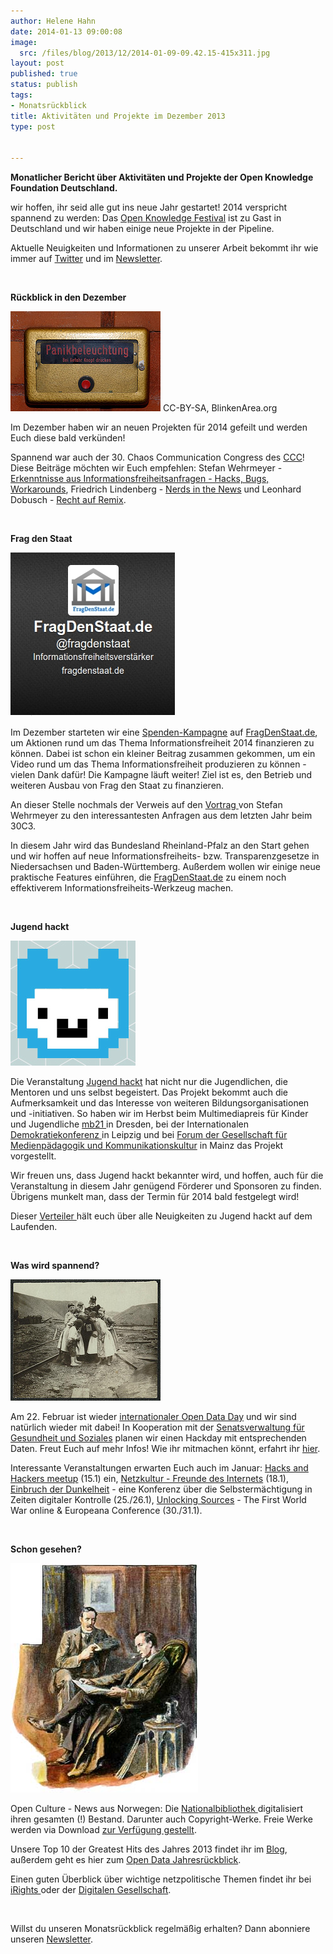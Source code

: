```yaml
---
author: Helene Hahn
date: 2014-01-13 09:00:08
image:
  src: /files/blog/2013/12/2014-01-09-09.42.15-415x311.jpg
layout: post
published: true
status: publish
tags:
- Monatsrückblick
title: Aktivitäten und Projekte im Dezember 2013
type: post


---
```


**Monatlicher Bericht über Aktivitäten und Projekte der Open Knowledge Foundation Deutschland.**

wir hoffen, ihr seid alle gut ins neue Jahr gestartet! 2014 verspricht spannend zu werden: Das [Open Knowledge Festival](http://2014.okfestival.org/) ist zu Gast in Deutschland und wir haben einige neue Projekte in der Pipeline.

Aktuelle Neuigkeiten und Informationen zu unserer Arbeit bekommt ihr wie immer auf [Twitter](https://twitter.com/okfde) und im [Newsletter](http://us5.campaign-archive2.com/home/?u=929f1e07936386d34833e20d1&id=4ed2decd59).

 

**Rückblick in den Dezember**

![CC-BY-SA, BlinkenArea.org](/files/blog/2013/12/11648150933_b92dcf3abe_m.jpg) CC-BY-SA, BlinkenArea.org

Im Dezember haben wir an neuen Projekten für 2014 gefeilt und werden Euch diese bald verkünden!

Spannend war auch der 30. Chaos Communication Congress des [CCC](http://www.ccc.de/en/)! Diese Beiträge möchten wir Euch empfehlen: Stefan Wehrmeyer - [Erkenntnisse aus Informationsfreiheitsanfragen - Hacks, Bugs, Workarounds](http://media.ccc.de/browse/congress/2013/30C3_-_5509_-_de_-_saal_6_-_201312271600_-_ifgint_-_stefan_wehrmeyer.html), Friedrich Lindenberg - [Nerds in the News](http://media.ccc.de/browse/congress/2013/30C3_-_5494_-_en_-_saal_g_-_201312291645_-_nerds_in_the_news_-_friedrich_lindenberg.html) und Leonhard Dobusch - [Recht auf Remix](http://media.ccc.de/browse/congress/2013/30C3_-_5433_-_de_-_saal_6_-_201312291715_-_recht_auf_remix_-_leonhard_dobusch.html).

 

**Frag den Staat**

![](/files/blog/2013/08/fds_twitter.jpg)

Im Dezember starteten wir eine [Spenden-Kampagne](https://www.betterplace.org/de/projects/15469-fragdenstaat-de/donations/new) auf [FragDenStaat.de](https://fragdenstaat.de/), um Aktionen rund um das Thema Informationsfreiheit 2014 finanzieren zu können. Dabei ist schon ein kleiner Beitrag zusammen gekommen, um ein Video rund um das Thema Informationsfreiheit produzieren zu können - vielen Dank dafür! Die Kampagne läuft weiter! Ziel ist es, den Betrieb und weiteren Ausbau von Frag den Staat zu finanzieren.

An dieser Stelle nochmals der Verweis auf den [Vortrag ](https://www.youtube.com/watch?v=BBWE_F8HP4s)von Stefan Wehrmeyer zu den interessantesten Anfragen aus dem letzten Jahr beim 30C3.

In diesem Jahr wird das Bundesland Rheinland-Pfalz an den Start gehen und wir hoffen auf neue Informationsfreiheits- bzw. Transparenzgesetze in Niedersachsen und Baden-Württemberg. Außerdem wollen wir einige neue praktische Features einführen, die [FragDenStaat.de](https://fragdenstaat.de/) zu einem noch effektiverem Informationsfreiheits-Werkzeug machen.

 

**Jugend hackt**

![](/files/blog/2013/07/jugendhackt_fb.jpg)

Die Veranstaltung [Jugend hackt](http://jugendhackt.de/) hat nicht nur die Jugendlichen, die Mentoren und uns selbst begeistert. Das Projekt bekommt auch die Aufmerksamkeit und das Interesse von weiteren Bildungsorganisationen und -initiativen. So haben wir im Herbst beim Multimediapreis für Kinder und Jugendliche [mb21 ](http://www.mb21.de/)in Dresden, bei der Internationalen [Demokratiekonferenz ](http://demokratiekonferenz-leipzig.de/en/)in Leipzig und bei [Forum der Gesellschaft für Medienpädagogik und Kommunikationskultur](http://www.gmk-net.de/index.php?id=28) in Mainz das Projekt vorgestellt.

Wir freuen uns, dass Jugend hackt bekannter wird, und hoffen, auch für die Veranstaltung in diesem Jahr genügend Förderer und Sponsoren zu finden. Übrigens munkelt man, dass der Termin für 2014 bald festgelegt wird!

Dieser [Verteiler ](http://okfn.us5.list-manage.com/subscribe?u=929f1e07936386d34833e20d1&id=47735af82e)hält euch über alle Neuigkeiten zu Jugend hackt auf dem Laufenden.

 

**Was wird spannend?**

![](/files/blog/2013/12/5890980790_445d465b91_m.jpg)

Am 22. Februar ist wieder [internationaler Open Data Day](http://opendataday.org/) und wir sind natürlich wieder mit dabei! In Kooperation mit der [Senatsverwaltung für Gesundheit und Soziales](http://www.berlin.de/sen/gessoz/) planen wir einen Hackday mit entsprechenden Daten. Freut Euch auf mehr Infos! Wie ihr mitmachen könnt, erfahrt ihr [hier](/blog/2014/01/international-open-data-day-2014/).

Interessante Veranstaltungen erwarten Euch auch im Januar: [Hacks and Hackers meetup](http://www.meetup.com/Hacks-Hackers-Berlin/) (15.1) ein, [Netzkultur - Freunde des Internets](http://netzkultur.berlinerfestspiele.de/) (18.1), [Einbruch der Dunkelheit](http://www.einbruch-der-dunkelheit.de/) - eine Konferenz über die Selbstermächtigung in Zeiten digitaler Kontrolle (25./26.1), [Unlocking Sources](http://www.europeana-collections-1914-1918.eu/unlocking-sources/) - The First World War online & Europeana Conference (30./31.1).

 

**Schon gesehen?**

![](/files/blog/2013/12/Holmes_-_Paget_1903_-_The_Empty_House_-_The_Return_of_Sherlock_Holmes.jpg)

Open Culture - News aus Norwegen: Die [Nationalbibliothek ](http://www.nb.no/English/The-Digital-Library/Digitizing-policy)digitalisiert ihren gesamten (!) Bestand. Darunter auch Copyright-Werke. Freie Werke werden via Download [zur Verfügung gestellt](http://www.theatlantic.com/technology/archive/2013/12/norway-decided-to-digitize-all-the-norwegian-books/282008/).

Unsere Top 10 der Greatest Hits des Jahres 2013 findet ihr im [Blog](http://blog.okfn.org/2013/12/20/top-10-greatest-hits-of-2013/), außerdem geht es hier zum [Open Data Jahresrückblick](http://www.openeverything.eu/open-data-jahresrueckblick-2013/).

Einen guten Überblick über wichtige netzpolitische Themen findet ihr bei [iRights ](http://irights.info/2013/12/03/in-eigener-sache-das-netz-2013-2014-jahresruckblick-netzpolitik-erschienen/19712)oder der [Digitalen Gesellschaft](http://i1337.eu/3d/#/step-1).

 

Willst du unseren Monatsrückblick regelmäßig erhalten? Dann abonniere unseren [Newsletter](http://okfn.us5.list-manage.com/subscribe?u=929f1e07936386d34833e20d1&id=4ed2decd59).

 
